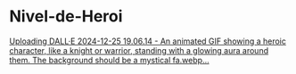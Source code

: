 # Nivel-de-Heroi


[Uploading DALL·E 2024-12-25 19.06.14 - An animated GIF showing a heroic character, like a knight or warrior, standing with a glowing aura around them. The background should be a mystical fa.webp…]()

